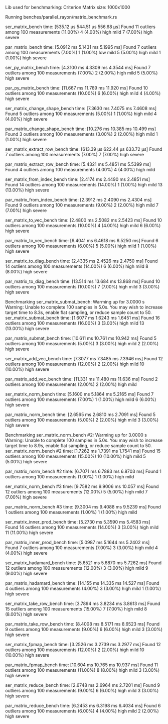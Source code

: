 Lib used for benchmarking: Criterion
Matrix size: 1000x1000

Running benches/parallel_rayon/matrix_benchmark.rs

ser_matrix_bench        time:   [535.12 µs 544.51 µs 556.68 µs]
Found 11 outliers among 100 measurements (11.00%)
  4 (4.00%) high mild
  7 (7.00%) high severe

par_matrix_bench        time:   [5.0912 ms 5.1431 ms 5.1995 ms]
Found 7 outliers among 100 measurements (7.00%)
  1 (1.00%) low mild
  5 (5.00%) high mild
  1 (1.00%) high severe

ser_py_matrix_bench     time:   [4.3100 ms 4.3309 ms 4.3544 ms]
Found 7 outliers among 100 measurements (7.00%)
  2 (2.00%) high mild
  5 (5.00%) high severe

par_py_matrix_bench     time:   [11.667 ms 11.789 ms 11.920 ms]
Found 10 outliers among 100 measurements (10.00%)
  6 (6.00%) high mild
  4 (4.00%) high severe

ser_matrix_change_shape_bench
                        time:   [7.3630 ms 7.4075 ms 7.4608 ms]
Found 5 outliers among 100 measurements (5.00%)
  1 (1.00%) high mild
  4 (4.00%) high severe

par_matrix_change_shape_bench
                        time:   [10.276 ms 10.385 ms 10.499 ms]
Found 3 outliers among 100 measurements (3.00%)
  2 (2.00%) high mild
  1 (1.00%) high severe

ser_matrix_extract_row_bench
                        time:   [613.39 µs 622.44 µs 633.72 µs]
Found 7 outliers among 100 measurements (7.00%)
  7 (7.00%) high severe

par_matrix_extract_row_bench
                        time:   [5.4321 ms 5.4851 ms 5.5399 ms]
Found 4 outliers among 100 measurements (4.00%)
  4 (4.00%) high mild

ser_matrix_from_index_bench
                        time:   [2.4174 ms 2.4490 ms 2.4851 ms]
Found 14 outliers among 100 measurements (14.00%)
  1 (1.00%) high mild
  13 (13.00%) high severe

par_matrix_from_index_bench
                        time:   [2.3912 ms 2.4090 ms 2.4304 ms]
Found 9 outliers among 100 measurements (9.00%)
  2 (2.00%) high mild
  7 (7.00%) high severe

ser_matrix_to_vec_bench time:   [2.4800 ms 2.5082 ms 2.5423 ms]
Found 10 outliers among 100 measurements (10.00%)
  4 (4.00%) high mild
  6 (6.00%) high severe

par_matrix_to_vec_bench time:   [6.4041 ms 6.4618 ms 6.5250 ms]
Found 6 outliers among 100 measurements (6.00%)
  5 (5.00%) high mild
  1 (1.00%) high severe

ser_matrix_to_diag_bench
                        time:   [2.4335 ms 2.4526 ms 2.4750 ms]
Found 14 outliers among 100 measurements (14.00%)
  6 (6.00%) high mild
  8 (8.00%) high severe

par_matrix_to_diag_bench
                        time:   [13.514 ms 13.684 ms 13.868 ms]
Found 10 outliers among 100 measurements (10.00%)
  7 (7.00%) high mild
  3 (3.00%) high severe

Benchmarking ser_matrix_submat_bench: Warming up for 3.0000 s
Warning: Unable to complete 100 samples in 5.0s. You may wish to increase target time to 8.3s, enable flat sampling, or reduce sample count to 50.
ser_matrix_submat_bench time:   [1.6077 ms 1.6243 ms 1.6451 ms]
Found 16 outliers among 100 measurements (16.00%)
  3 (3.00%) high mild
  13 (13.00%) high severe

par_matrix_submat_bench time:   [10.611 ms 10.761 ms 10.942 ms]
Found 5 outliers among 100 measurements (5.00%)
  3 (3.00%) high mild
  2 (2.00%) high severe

ser_matrix_add_vec_bench
                        time:   [7.3077 ms 7.3485 ms 7.3946 ms]
Found 12 outliers among 100 measurements (12.00%)
  2 (2.00%) high mild
  10 (10.00%) high severe

par_matrix_add_vec_bench
                        time:   [11.331 ms 11.480 ms 11.636 ms]
Found 2 outliers among 100 measurements (2.00%)
  2 (2.00%) high mild

ser_matrix_norm_bench   time:   [5.1600 ms 5.1864 ms 5.2165 ms]
Found 7 outliers among 100 measurements (7.00%)
  1 (1.00%) high mild
  6 (6.00%) high severe

par_matrix_norm_bench   time:   [2.6565 ms 2.6810 ms 2.7091 ms]
Found 5 outliers among 100 measurements (5.00%)
  2 (2.00%) high mild
  3 (3.00%) high severe

Benchmarking ser_matrix_norm_bench #2: Warming up for 3.0000 s
Warning: Unable to complete 100 samples in 5.0s. You may wish to increase target time to 8.9s, enable flat sampling, or reduce sample count to 50.
ser_matrix_norm_bench #2
                        time:   [1.7262 ms 1.7391 ms 1.7541 ms]
Found 15 outliers among 100 measurements (15.00%)
  10 (10.00%) high mild
  5 (5.00%) high severe

par_matrix_norm_bench #2
                        time:   [6.7071 ms 6.7883 ms 6.8703 ms]
Found 1 outliers among 100 measurements (1.00%)
  1 (1.00%) high mild

ser_matrix_norm_bench #3
                        time:   [9.7582 ms 9.9006 ms 10.057 ms]
Found 12 outliers among 100 measurements (12.00%)
  5 (5.00%) high mild
  7 (7.00%) high severe

par_matrix_norm_bench #3
                        time:   [9.3004 ms 9.4088 ms 9.5239 ms]
Found 1 outliers among 100 measurements (1.00%)
  1 (1.00%) high mild

ser_matrix_inner_prod_bench
                        time:   [5.2730 ms 5.3590 ms 5.4583 ms]
Found 14 outliers among 100 measurements (14.00%)
  3 (3.00%) high mild
  11 (11.00%) high severe

par_matrix_inner_prod_bench
                        time:   [5.0987 ms 5.1644 ms 5.2402 ms]
Found 7 outliers among 100 measurements (7.00%)
  3 (3.00%) high mild
  4 (4.00%) high severe

ser_matrix_hadamard_bench
                        time:   [5.6521 ms 5.6870 ms 5.7262 ms]
Found 12 outliers among 100 measurements (12.00%)
  3 (3.00%) high mild
  9 (9.00%) high severe

par_matrix_hadamard_bench
                        time:   [14.155 ms 14.335 ms 14.527 ms]
Found 4 outliers among 100 measurements (4.00%)
  3 (3.00%) high mild
  1 (1.00%) high severe

ser_matrix_take_row_bench
                        time:   [3.7894 ms 3.8234 ms 3.8613 ms]
Found 15 outliers among 100 measurements (15.00%)
  7 (7.00%) high mild
  8 (8.00%) high severe

par_matrix_take_row_bench
                        time:   [8.4008 ms 8.5171 ms 8.6523 ms]
Found 9 outliers among 100 measurements (9.00%)
  6 (6.00%) high mild
  3 (3.00%) high severe

ser_matrix_fpmap_bench  time:   [3.2526 ms 3.2739 ms 3.2977 ms]
Found 12 outliers among 100 measurements (12.00%)
  2 (2.00%) high mild
  10 (10.00%) high severe

par_matrix_fpmap_bench  time:   [10.604 ms 10.765 ms 10.937 ms]
Found 11 outliers among 100 measurements (11.00%)
  8 (8.00%) high mild
  3 (3.00%) high severe

ser_matrix_reduce_bench time:   [2.6748 ms 2.6964 ms 2.7201 ms]
Found 9 outliers among 100 measurements (9.00%)
  6 (6.00%) high mild
  3 (3.00%) high severe

par_matrix_reduce_bench time:   [6.2453 ms 6.3198 ms 6.4034 ms]
Found 6 outliers among 100 measurements (6.00%)
  4 (4.00%) high mild
  2 (2.00%) high severe
